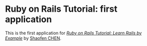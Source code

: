 # Ruby on Rails Tutorial: first application

This is the first application for
[*Ruby on Rails Tutorial: Learn Rails by Example*](http://railstutorial.org/) 
by [Shaofen CHEN](http://radiant-summer-5661.heroku.com/).
